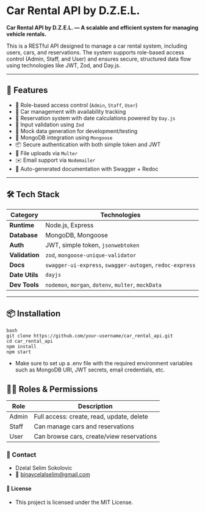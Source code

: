 # Car Rental API by D.Z.E.L.

**Car Rental API by D.Z.E.L. — A scalable and efficient system for managing vehicle rentals.**

This is a RESTful API designed to manage a car rental system, including users, cars, and reservations. The system supports role-based access control (Admin, Staff, and User) and ensures secure, structured data flow using technologies like JWT, Zod, and Day.js.

---

## 🚀 Features

- 🔐 Role-based access control (`Admin`, `Staff`, `User`)
- 🚗 Car management with availability tracking
- 📅 Reservation system with date calculations powered by `Day.js`
- 🧪 Input validation using `Zod`
- 🧪 Mock data generation for development/testing
- 💾 MongoDB integration using `Mongoose`
- 📦 Secure authentication with both simple token and JWT
- 📂 File uploads via `Multer`
- ✉️ Email support via `Nodemailer`
- 📘 Auto-generated documentation with Swagger + Redoc

---

## 🛠️ Tech Stack

| Category       | Technologies                                             |
| -------------- | -------------------------------------------------------- |
| **Runtime**    | Node.js, Express                                         |
| **Database**   | MongoDB, Mongoose                                        |
| **Auth**       | JWT, simple token, `jsonwebtoken`                        |
| **Validation** | `zod`, `mongoose-unique-validator`                       |
| **Docs**       | `swagger-ui-express`, `swagger-autogen`, `redoc-express` |
| **Date Utils** | `dayjs`                                                  |
| **Dev Tools**  | `nodemon`, `morgan`, `dotenv`, `multer`, `mockData`      |

---

## 📦 Installation

```
bash
git clone https://github.com/your-username/car_rental_api.git
cd car_rental_api
npm install
npm start
```

- Make sure to set up a .env file with the required environment variables such as MongoDB URI, JWT secrets, email credentials, etc.

## 🧑‍💻 Roles & Permissions

| Role  | Description                               |
| ----- | ----------------------------------------- |
| Admin | Full access: create, read, update, delete |
| Staff | Can manage cars and reservations          |
| User  | Can browse cars, create/view reservations |

### 📩 Contact

- Dzelal Selim Sokolovic
- 📧 binaycelalselim@gmail.com

#### 📄 License

- This project is licensed under the MIT License.
